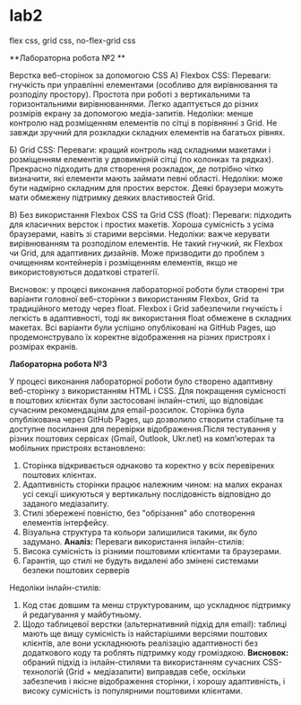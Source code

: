 # lab2
flex css, grid css, no-flex-grid css

**Лабораторна робота №2 **

Верстка веб-сторінок за допомогою CSS 
А) Flexbox CSS: 
Переваги: гнучкість при управлінні елементами (особливо для вирівнювання та розподілу простору). 
Простота при роботі з вертикальними та горизонтальними вирівнюваннями. 
Легко адаптується до різних розмірів екрану за допомогою медіа-запитів. 
Недоліки: менше контролю над розміщенням елементів по сітці в порівнянні з Grid. 
Не завжди зручний для розкладки складних елементів на багатьох рівнях. 

Б) Grid CSS: 
Переваги: кращий контроль над складними макетами і розміщенням елементів у двовимірній сітці (по колонках та рядках). 
Прекрасно підходить для створення розкладок, де потрібно чітко визначити, які елементи мають займати певні області. 
Недоліки: може бути надмірно складним для простих версток. 
Деякі браузери можуть мати обмежену підтримку деяких властивостей Grid.

В) Без використання Flexbox CSS та Grid CSS (float): 
Переваги: підходить для класичних версток і простих макетів. 
Хороша сумісність з усіма браузерами, навіть зі старими версіями. 
Недоліки: важче керувати вирівнюванням та розподілом елементів. 
Не такий гнучкий, як Flexbox чи Grid, для адаптивних дизайнів. 
Може призводити до проблем з очищенням контейнерів і розміщенням елементів, якщо не використовуються додаткові стратегії.

Висновок: у процесі виконання лабораторної роботи були створені три варіанти головної веб-сторінки з використанням Flexbox, Grid та традиційного методу через float. Flexbox і Grid забезпечили гнучкість і легкість в адаптивності, тоді як використання float обмежене в складних макетах. Всі варіанти були успішно опубліковані на GitHub Pages, що продемонструвало їх коректне відображення на різних пристроях і розмірах екранів. 


**Лабораторна робота №3**

У процесі виконання лабораторної роботи було створено адаптивну веб-сторінку з використанням HTML і CSS. Для покращення сумісності в поштових клієнтах були застосовані інлайн-стилі, що відповідає сучасним рекомендаціям для email-розсилок. Сторінка була опублікована через GitHub Pages, що дозволило створити стабільне та доступне посилання для перевірки відображення.Після тестування у різних поштових сервісах (Gmail, Outlook, Ukr.net) на комп’ютерах та мобільних пристроях встановлено:
1. Сторінка відкривається однаково та коректно у всіх перевірених поштових клієнтах.
2. Адаптивність сторінки працює належним чином: на малих екранах усі секції шикуються у вертикальну послідовність відповідно до заданого медіазапиту.
3. Стилі збережені повністю, без "обрізання" або спотворення елементів інтерфейсу.
4. Візуальна структура та кольори залишилися такими, як було задумано.
**Аналіз:**
Переваги використання інлайн-стилів:
1. Висока сумісність із різними поштовими клієнтами та браузерами.
2. Гарантія, що стилі не будуть видалені або змінені системами безпеки поштових серверів

Недоліки інлайн-стилів:
1. Код стає довшим та менш структурованим, що ускладнює підтримку й редагування у майбутньому.
2. Щодо таблицевої верстки (альтернативний підхід для email): таблиці мають ще вищу сумісність із найстарішими версіями поштових клієнтів, але вони ускладнюють реалізацію адаптивності без додаткового коду та роблять підтримку коду громіздкою.
**Висновок:** обраний підхід із інлайн-стилями та використанням сучасних CSS-технологій (Grid + медіазапити) виправдав себе, оскільки забезпечив і якісне відображення сторінки, і хорошу адаптивність, і високу сумісність із популярними поштовими клієнтами.
